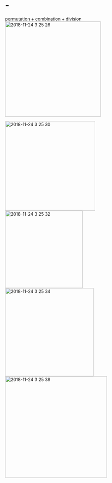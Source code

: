 # -
permutation + combination + division 
<img width="308" alt="2018-11-24 3 25 26" src="https://user-images.githubusercontent.com/12508269/48956855-a52c2000-ef98-11e8-959d-b4876be05df3.png">


<img width="290" alt="2018-11-24 3 25 30" src="https://user-images.githubusercontent.com/12508269/48956856-a65d4d00-ef98-11e8-8825-55287b06ed6a.png">


<img width="250" alt="2018-11-24 3 25 32" src="https://user-images.githubusercontent.com/12508269/48956857-a78e7a00-ef98-11e8-82fb-2b3f7d3b9437.png">


<img width="285" alt="2018-11-24 3 25 34" src="https://user-images.githubusercontent.com/12508269/48956859-a9583d80-ef98-11e8-9a39-641d4315ef4d.png">


<img width="328" alt="2018-11-24 3 25 38" src="https://user-images.githubusercontent.com/12508269/48956861-aa896a80-ef98-11e8-91fd-c513ecd93d2e.png">


